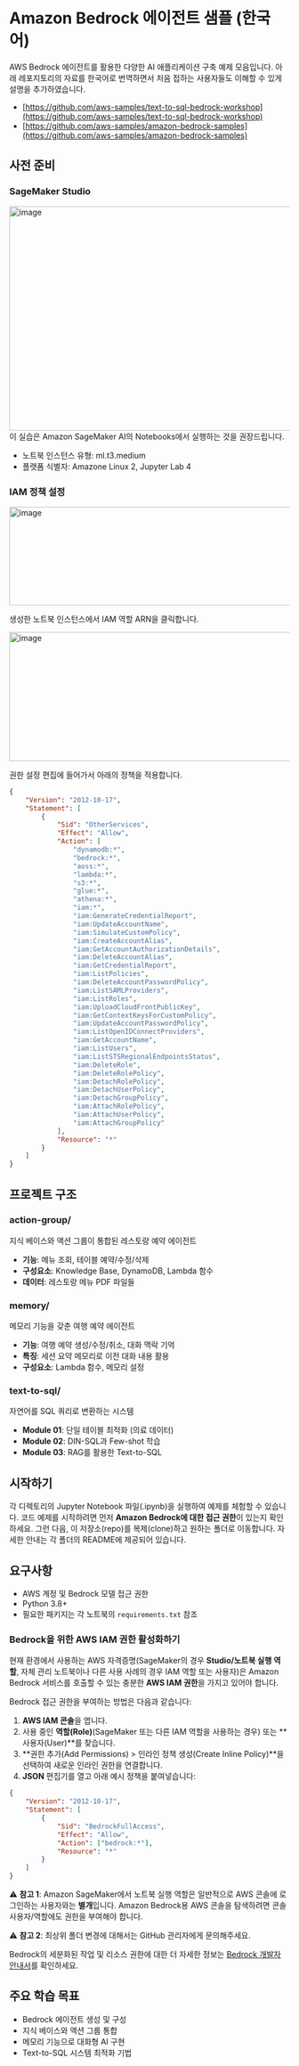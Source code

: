 # Amazon Bedrock 에이전트 샘플 (한국어)

AWS Bedrock 에이전트를 활용한 다양한 AI 애플리케이션 구축 예제 모음입니다.
아래 레포지토리의 자료를 한국어로 번역하면서 처음 접하는 사용자들도 이해할 수 있게 설명을 추가하였습니다.

  - [https://github.com/aws-samples/text-to-sql-bedrock-workshop](https://github.com/aws-samples/text-to-sql-bedrock-workshop)
  - [https://github.com/aws-samples/amazon-bedrock-samples](https://github.com/aws-samples/amazon-bedrock-samples)

## 사전 준비

### SageMaker Studio
<img width="1662" height="403" alt="image" src="https://github.com/user-attachments/assets/f7726e16-026d-4506-a8ee-69a0ab17476b" />
이 실습은 Amazon SageMaker AI의 Notebooks에서 실행하는 것을 권장드립니다.

- 노트북 인스턴스 유형: ml.t3.medium
- 플랫폼 식별자: Amazone Linux 2, Jupyter Lab 4

### IAM 정책 설정

<img width="509" height="177" alt="image" src="https://github.com/user-attachments/assets/dfd0e388-26d7-46ea-adfb-3ade5452ad73" />

생성한 노트북 인스턴스에서 IAM 역할 ARN을 클릭합니다.

<img width="631" height="232" alt="image" src="https://github.com/user-attachments/assets/9af728ab-546d-4b64-8a72-c5046eae81a8" />

권한 설정 편집에 들어가서 아래의 정책을 적용합니다.


```json
{
	"Version": "2012-10-17",
	"Statement": [
		{
			"Sid": "OtherServices",
			"Effect": "Allow",
			"Action": [
				"dynamodb:*",
				"bedrock:*",
				"aoss:*",
				"lambda:*",
				"s3:*",
				"glue:*",
				"athena:*",
				"iam:*",
				"iam:GenerateCredentialReport",
				"iam:UpdateAccountName",
				"iam:SimulateCustomPolicy",
				"iam:CreateAccountAlias",
				"iam:GetAccountAuthorizationDetails",
				"iam:DeleteAccountAlias",
				"iam:GetCredentialReport",
				"iam:ListPolicies",
				"iam:DeleteAccountPasswordPolicy",
				"iam:ListSAMLProviders",
				"iam:ListRoles",
				"iam:UploadCloudFrontPublicKey",
				"iam:GetContextKeysForCustomPolicy",
				"iam:UpdateAccountPasswordPolicy",
				"iam:ListOpenIDConnectProviders",
				"iam:GetAccountName",
				"iam:ListUsers",
				"iam:ListSTSRegionalEndpointsStatus",
				"iam:DeleteRole",
				"iam:DeleteRolePolicy",
				"iam:DetachRolePolicy",
				"iam:DetachUserPolicy",
				"iam:DetachGroupPolicy",
				"iam:AttachRolePolicy",
				"iam:AttachUserPolicy",
				"iam:AttachGroupPolicy"
			],
			"Resource": "*"
		}
	]
}
```


## 프로젝트 구조

### action-group/

지식 베이스와 액션 그룹이 통합된 레스토랑 예약 에이전트

  - **기능**: 메뉴 조회, 테이블 예약/수정/삭제
  - **구성요소**: Knowledge Base, DynamoDB, Lambda 함수
  - **데이터**: 레스토랑 메뉴 PDF 파일들

### memory/

메모리 기능을 갖춘 여행 예약 에이전트

  - **기능**: 여행 예약 생성/수정/취소, 대화 맥락 기억
  - **특징**: 세션 요약 메모리로 이전 대화 내용 활용
  - **구성요소**: Lambda 함수, 메모리 설정

### text-to-sql/

자연어를 SQL 쿼리로 변환하는 시스템

  - **Module 01**: 단일 테이블 최적화 (의료 데이터)
  - **Module 02**: DIN-SQL과 Few-shot 학습
  - **Module 03**: RAG를 활용한 Text-to-SQL

## 시작하기

각 디렉토리의 Jupyter Notebook 파일(.ipynb)을 실행하여 예제를 체험할 수 있습니다. 코드 예제를 시작하려면 먼저 **Amazon Bedrock에 대한 접근 권한**이 있는지 확인하세요. 그런 다음, 이 저장소(repo)를 복제(clone)하고 원하는 폴더로 이동합니다. 자세한 안내는 각 폴더의 README에 제공되어 있습니다.

## 요구사항

  - AWS 계정 및 Bedrock 모델 접근 권한
  - Python 3.8+
  - 필요한 패키지는 각 노트북의 `requirements.txt` 참조

### Bedrock을 위한 AWS IAM 권한 활성화하기

현재 환경에서 사용하는 AWS 자격증명(SageMaker의 경우 **Studio/노트북 실행 역할**, 자체 관리 노트북이나 다른 사용 사례의 경우 IAM 역할 또는 사용자)은 Amazon Bedrock 서비스를 호출할 수 있는 충분한 **AWS IAM 권한**을 가지고 있어야 합니다.

Bedrock 접근 권한을 부여하는 방법은 다음과 같습니다:

1.  **AWS IAM 콘솔**을 엽니다.
2.  사용 중인 **역할(Role)**(SageMaker 또는 다른 IAM 역할을 사용하는 경우) 또는 \*\*사용자(User)\*\*를 찾습니다.
3.  \*\*권한 추가(Add Permissions) \> 인라인 정책 생성(Create Inline Policy)\*\*을 선택하여 새로운 인라인 권한을 연결합니다.
4.  **JSON** 편집기를 열고 아래 예시 정책을 붙여넣습니다:

<!-- end list -->

```json
{
    "Version": "2012-10-17",
    "Statement": [
        {
            "Sid": "BedrockFullAccess",
            "Effect": "Allow",
            "Action": ["bedrock:*"],
            "Resource": "*"
        }
    ]
}
```

⚠️ **참고 1**: Amazon SageMaker에서 노트북 실행 역할은 일반적으로 AWS 콘솔에 로그인하는 사용자와는 **별개**입니다. Amazon Bedrock용 AWS 콘솔을 탐색하려면 콘솔 사용자/역할에도 권한을 부여해야 합니다.

⚠️ **참고 2**: 최상위 폴더 변경에 대해서는 GitHub 관리자에게 문의해주세요.

Bedrock의 세분화된 작업 및 리소스 권한에 대한 더 자세한 정보는 [Bedrock 개발자 안내서](https://docs.aws.amazon.com/bedrock/latest/userguide/security_iam_id-based-policy-examples.html)를 확인하세요.

## 주요 학습 목표

  - Bedrock 에이전트 생성 및 구성
  - 지식 베이스와 액션 그룹 통합
  - 메모리 기능으로 대화형 AI 구현
  - Text-to-SQL 시스템 최적화 기법
